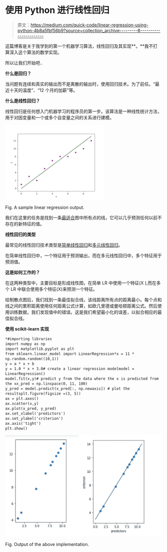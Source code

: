 # 使用 Python 进行线性回归

> 原文：<https://medium.com/quick-code/linear-regression-using-python-4b8a5fbf56b9?source=collection_archive---------8----------------------->

这篇博客是关于我学到的第一个机器学习算法，线性回归及其实现**。**我不打算深入这个算法的数学实现。

所以让我们开始吧..

**什么是回归？**

当问题有连续和真实的输出而不是离散的输出时，使用回归技术。为了前任。“最近十天的温度”、“12 个月的加薪”等。

**什么是线性回归？**

线性回归是任何想入门机器学习的程序员的第一步。该算法是一种线性统计方法，用于对因变量和一个或多个自变量之间的关系进行建模。

![](img/9116d0ac6360878bae57bcc56860717b.png)

Fig. A sample linear regression output.

我们在这里的任务是找到一条[最适合](https://en.wikipedia.org/wiki/Goodness_of_fit)图中所有点的线，它可以几乎预测任何以前不存在的新特征的值。

**线性回归的类型**

最常见的线性回归技术类型是[简单线性回归](https://en.wikipedia.org/wiki/Simple_linear_regression)和[多元线性回归](https://en.wikiversity.org/wiki/Multiple_linear_regression)。

在简单线性回归中，一个特征用于预测输出，而在多元线性回归中，多个特征用于预测值。

**这是如何工作的？**

在这两种类型中，主要目标是形成线性图，在简单 LR 中使用一个特征(X ),而在多个 LR 中联合使用多个特征(X)来预测一个特征。

绘制散点图后，我们找到一条最佳拟合线，该线距离所有点的距离最小。每个点和线之间的累积距离使用任何距离公式计算，如欧几里德或曼哈顿距离公式。然后使用训练数据，我们发现值中的错误。这是我们希望最小化的误差，以拟合相应的最佳拟合线。

**使用 scikit-learn 实现**

```
*#importing libraries
import numpy as np
import matplotlib.pyplot as plt
from sklearn.linear_model import LinearRegression*x = 11 * np.random.random((10,1))
y = a * x + b
y = 1.0 * x + 3.0# create a linear regression modelmodel = LinearRegression()
model.fit(x,y)# predict y from the data where the x is predicted from the xx_pred = np.linspace(0, 11, 100)
y_pred = model.predict(x_pred[:, np.newaxis]) # plot the resultsplt.figure(figsize =(3, 5))
ax = plt.axes()
ax.scatter(x,y)
ax.plot(x_pred, y_pred)
ax.set_xlabel('predictors')
ax.set_ylabel('criterion')
ax.axis('tight')
plt.show()
```

![](img/77b431fdf804978fb124750572a29a06.png)

Fig. Output of the above implementation.
